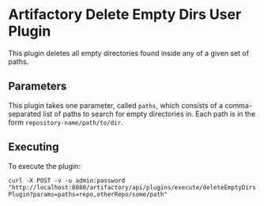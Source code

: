 Artifactory Delete Empty Dirs User Plugin
=========================================

This plugin deletes all empty directories found inside any of a given set of 
paths.

Parameters
----------

This plugin takes one parameter, called `paths`, which consists of a
comma-separated list of paths to search for empty directories in. Each path is
in the form `repository-name/path/to/dir`.

Executing
---------

To execute the plugin:

`curl -X POST -v -u admin:password "http://localhost:8080/artifactory/api/plugins/execute/deleteEmptyDirsPlugin?params=paths=repo,otherRepo/some/path"`
